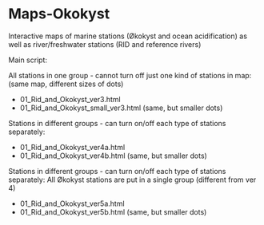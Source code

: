 # Maps-Okokyst

Interactive maps of marine stations (Økokyst and ocean acidification) as well as river/freshwater stations (RID and reference rivers)  

Main script: 

All stations in one group - cannot turn off just one kind of stations in map:
(same map, different sizes of dots)   
* 01_Rid_and_Okokyst_ver3.html  
* 01_Rid_and_Okokyst_small_ver3.html  (same, but smaller dots)

Stations in different groups - can turn on/off each type of stations separately:
* 01_Rid_and_Okokyst_ver4a.html  
* 01_Rid_and_Okokyst_ver4b.html (same, but smaller dots)  

Stations in different groups - can turn on/off each type of stations separately:
All Økokyst stations are put in a single group (different from ver 4)
* 01_Rid_and_Okokyst_ver5a.html  
* 01_Rid_and_Okokyst_ver5b.html (same, but smaller dots)  
